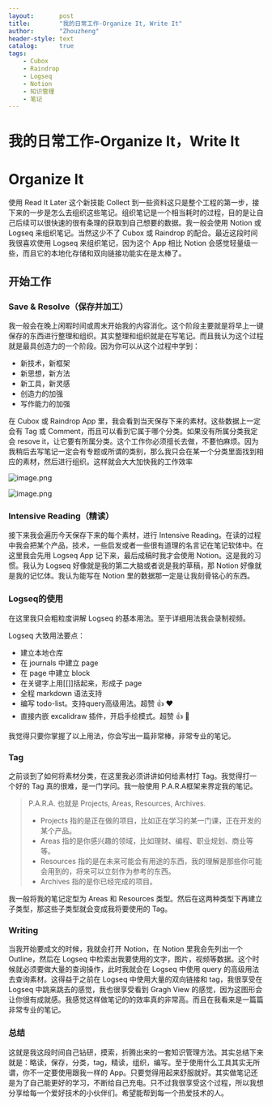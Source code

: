```yaml
---
layout:       post
title:        "我的日常工作-Organize It, Write It"
author:       "Zhouzheng"
header-style: text
catalog:      true
tags:
    - Cubox
    - Raindrop
    - Logseq
    - Notion
    - 知识管理
    - 笔记
---
```


# 我的日常工作-Organize It，Write It

# Organize It

使用 Read It Later 这个新技能 Collect 到一些资料这只是整个工程的第一步，接下来的一步是怎么去组织这些笔记。组织笔记是一个相当耗时的过程，目的是让自己后续可以很快速的很有条理的获取到自己想要的数据。我一般会使用 Notion 或 Logseq 来组织笔记。当然这少不了 Cubox 或 Raindrop 的配合。最近这段时间我很喜欢使用 Logseq 来组织笔记，因为这个 App 相比 Notion 会感觉轻量级一些，而且它的本地化存储和双向链接功能实在是太棒了。

## 开始工作

### Save & Resolve（保存并加工）

我一般会在晚上闲暇时间或周末开始我的内容消化。这个阶段主要就是将早上一键保存的东西进行整理和组织。其实整理和组织就是在写笔记。而且我认为这个过程就是最具创造力的一个阶段。因为你可以从这个过程中学到：

- 新技术，新框架
- 新思想，新方法
- 新工具，新灵感
- 创造力的加强
- 写作能力的加强

在 Cubox 或 Raindrop App 里，我会看到当天保存下来的素材。这些数据上一定会有 Tag 或 Comment，而且可以看到它属于哪个分类。如果没有所属分类我定会 resove it，让它要有所属分类。这个工作你必须擅长去做，不要怕麻烦。因为我稍后去写笔记一定会有专题或所谓的类别，那么我只会在某一个分类里面找到相应的素材，然后进行组织。这样就会大大加快我的工作效率

![image.png](/img/blog-cubox.png)

![image.png](/img/blog-raindrop.png)

### Intensive Reading（精读）

接下来我会遍历今天保存下来的每个素材，进行 Intensive Reading。在读的过程中我会把某个产品，技术，一些启发或者一些很有道理的名言记在笔记软体中。在这里我会先用 Logseq App 记下来，最后成稿时我才会使用 Notion。这是我的习惯。我认为 Logseq 好像就是我的第二大脑或者说是我的草稿，那 Notion 好像就是我的记忆体。我认为能写在 Notion 里的数据那一定是让我刻骨铭心的东西。

### Logseq的使用

在这里我只会粗粒度讲解 Logseq 的基本用法。至于详细用法我会录制视频。

Logseq 大致用法要点：

- 建立本地仓库
- 在 journals 中建立 page
- 在 page 中建立 block
- 在关键字上用[[]]括起来，形成子 page
- 全程 markdown 语法支持
- 编写 todo-list。支持query高级用法。超赞 👍 ❤️
- 直接内嵌 excalidraw 插件，开启手绘模式。超赞 👍 👄

我觉得只要你掌握了以上用法，你会写出一篇非常棒，非常专业的笔记。

### Tag

之前谈到了如何将素材分类，在这里我必须讲讲如何给素材打 Tag。我觉得打一个好的 Tag 真的很难，是一门学问。我一般使用 P.A.R.A框架来界定我的笔记。

> P.A.R.A. 也就是 Projects, Areas, Resources, Archives.
> 
> - Projects 指的是正在做的项目，比如正在学习的某一门课，正在开发的某个产品。
> - Areas 指的是你感兴趣的领域，比如理财、编程、职业规划、商业等等。
> - Resources 指的是在未来可能会有用途的东西，我的理解是那些你可能会用到的，将来可以立刻作为参考的东西。
> - Archives 指的是你已经完成的项目。

我一般将我的笔记定型为 Areas 和 Resources 类型。然后在这两种类型下再建立子类型，那这些子类型就会变成我将要使用的 Tag。

### Writing

当我开始要成文的时候，我就会打开 Notion，在 Notion 里我会先列出一个 Outline，然后在 Logseq 中检索出我要使用的文字，图片，视频等数据。这个时候就必须要做大量的查询操作，此时我就会在 Logseq 中使用 query 的高级用法去查询素材。这得益于之前在 Logseq 中使用大量的双向链接和 tag，我很享受在 Logseq 中跳来跳去的感觉，我也很享受看到 Gragh View 的感觉，因为这图形会让你很有成就感。我感觉这样做笔记的的效率真的非常高。而且在我看来是一篇篇非常专业的笔记。

### 总结

这就是我这段时间自己钻研，摸索，折腾出来的一套知识管理方法。其实总结下来就是：略读，保存，分类，tag，精读，组织，编写。至于使用什么工具其实无所谓，你不一定要使用跟我一样的 App。只要觉得用起来舒服就好。其实做笔记还是为了自己能更好的学习，不断给自己充电。只不过我很享受这个过程，所以我想分享给每一个爱好技术的小伙伴们。希望能帮到每一个热爱技术的人。